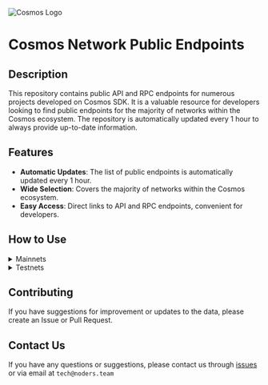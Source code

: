 ![Cosmos Logo](https://github.com/nodersteam/picture/blob/main/%D0%A1%D0%BD%D0%B8%D0%BC%D0%BE%D0%BA%20%D1%8D%D0%BA%D1%80%D0%B0%D0%BD%D0%B0%202023-07-19%20105624.png?raw=true)

# Cosmos Network Public Endpoints

## Description

This repository contains public API and RPC endpoints for numerous projects developed on Cosmos SDK. It is a valuable resource for developers looking to find public endpoints for the majority of networks within the Cosmos ecosystem. The repository is automatically updated every 1 hour to always provide up-to-date information.

## Features

- **Automatic Updates**: The list of public endpoints is automatically updated every 1 hour.
- **Wide Selection**: Covers the majority of networks within the Cosmos ecosystem.
- **Easy Access**: Direct links to API and RPC endpoints, convenient for developers.

## How to Use

<details>
  <summary>Mainnets</summary>
  
  Simply browse the mainnets section to find the public endpoints you need for main networks.

<!-- START_MAINNET -->
<details>
<summary>Agoric</summary>

- Moniker: **tncnt-eu-agoric-main-01**
- Latest block: **11150884**
- RPC: **43.157.6.74:26657**
- TxIndex: **on**

---

- Moniker: **BRAND-agoric-relayer**
- Latest block: **11150884**
- RPC: **213.239.213.142:14457**
- TxIndex: **on**

---

- Moniker: **Sentry**
- Latest block: **11150884**
- RPC: **46.166.143.91:26657**
- TxIndex: **on**

---

- Moniker: **Vagif**
- Latest block: **10253149**
- RPC: **65.109.116.50:34657**
- TxIndex: **on**

---

</details>

<details>
<summary>Aura</summary>

- Moniker: **vidulum.app**
- Latest block: **2188373**
- RPC: **208.77.197.83:27657**
- TxIndex: **on**

---

- Moniker: **AlxVoy**
- Latest block: **2188373**
- RPC: **65.109.93.152:34657**
- TxIndex: **on**

---

- Moniker: **Staketab-snap**
- Latest block: **2188373**
- RPC: **65.108.195.29:51657**
- TxIndex: **off**
- API: **65.108.195.29:1318**

---

- Moniker: **ramuchi.tech**
- Latest block: **2188373**
- RPC: **142.132.202.86:30001**
- TxIndex: **on**
- API: **142.132.202.86:1324**

---

- Moniker: **node**
- Latest block: **2188373**
- RPC: **148.251.88.145:10457**
- TxIndex: **on**

---

- Moniker: **UTSA_guide**
- Latest block: **2188373**
- RPC: **174.138.180.190:60757**
- TxIndex: **on**
- API: **174.138.180.190:1317**

---

- Moniker: **node**
- Latest block: **2188373**
- RPC: **65.108.141.109:54657**
- TxIndex: **on**
- API: **65.108.141.109:1317**

---

</details>

<!-- END_MAINNET -->
</details>

<details>
  <summary>Testnets</summary>
  
  Simply browse the testnets section to find the public endpoints you need for test networks.
<!-- START_TESTNET -->
<details>
<summary>Zetachain</summary>

```
MONIKER: zig INDEXER: on HEIGHT: 1132239 OPEN_API: Yes
RPC=135.181.115.175:26657
API_URL=135.181.115.175:1317

MONIKER: foreststaking INDEXER: on HEIGHT: 1132240 OPEN_API: Yes
RPC=88.218.226.79:26657
API_URL=88.218.226.79:1317

MONIKER: blockscout_zetachain_node2 INDEXER: on HEIGHT: 1132240 OPEN_API: No
RPC=95.216.153.230:26657

MONIKER: NJ-rpc INDEXER: on HEIGHT: 1132240 OPEN_API: No
RPC=65.21.200.54:31657

MONIKER: node INDEXER: off HEIGHT: 1045200 OPEN_API: No
RPC=135.181.216.54:3111

MONIKER: RockX INDEXER: off HEIGHT: 1132240 OPEN_API: Yes
RPC=141.94.214.137:26657
API_URL=141.94.214.137:1317

MONIKER: node INDEXER: on HEIGHT: 1132240 OPEN_API: No
RPC=51.75.90.106:26657

MONIKER: bm-ex44 INDEXER: on HEIGHT: 1132240 OPEN_API: No
RPC=46.4.15.110:26657

MONIKER: node INDEXER: on HEIGHT: 1132240 OPEN_API: No
RPC=5.9.60.44:31461

MONIKER: ttp INDEXER: on HEIGHT: 1132239 OPEN_API: No
RPC=142.132.202.87:26657

MONIKER: HashQuark INDEXER: on HEIGHT: 1132240 OPEN_API: Yes
RPC=152.32.150.236:26657
API_URL=152.32.150.236:1317

MONIKER: HashQuark INDEXER: on HEIGHT: 1132240 OPEN_API: Yes
RPC=152.32.150.236:26657
API_URL=152.32.150.236:1317

MONIKER: rocket INDEXER: on HEIGHT: 1132240 OPEN_API: No
RPC=161.97.107.122:41657

MONIKER: ProtofireDAO INDEXER: on HEIGHT: 1132241 OPEN_API: No
RPC=3.233.186.130:26657

MONIKER: node INDEXER: on HEIGHT: 1132241 OPEN_API: No
RPC=15.235.160.84:31461

MONIKER: BlockPI Network INDEXER: on HEIGHT: 1120187 OPEN_API: No
RPC=15.235.160.207:26657

MONIKER: BlockPI Network INDEXER: on HEIGHT: 1120187 OPEN_API: No
RPC=15.235.160.207:26657

MONIKER: STAKECRAFT INDEXER: on HEIGHT: 1132241 OPEN_API: Yes
RPC=65.108.124.57:25657
API_URL=65.108.124.57:1317

MONIKER: sentry2-us-east-1 INDEXER: on HEIGHT: 1132242 OPEN_API: Yes
RPC=18.210.106.52:26657
API_URL=18.210.106.52:1317

MONIKER: sentry0-us-east-1 INDEXER: on HEIGHT: 1132242 OPEN_API: Yes
RPC=34.239.99.239:26657
API_URL=34.239.99.239:1317

MONIKER: sentry1-us-east-1 INDEXER: on HEIGHT: 1132244 OPEN_API: Yes
RPC=3.218.170.198:26657
API_URL=3.218.170.198:1317

MONIKER: Yuriy78 INDEXER: on HEIGHT: 14417 OPEN_API: No
RPC=65.108.66.247:26657

MONIKER: Yuriy78 INDEXER: on HEIGHT: 14417 OPEN_API: No
RPC=65.108.66.247:26657

MONIKER: api0-us-east-1 INDEXER: on HEIGHT: 1132247 OPEN_API: No
RPC=34.199.35.194:26657

MONIKER: archive1 INDEXER: on HEIGHT: 4264345 OPEN_API: No
RPC=44.212.168.142:26657

MONIKER: archive0 INDEXER: on HEIGHT: 4264345 OPEN_API: No
RPC=35.170.251.63:26657

MONIKER: api1 INDEXER: on HEIGHT: 4264345 OPEN_API: No
RPC=44.210.204.28:26657

MONIKER: archive2 INDEXER: on HEIGHT: 3994987 OPEN_API: No
RPC=18.213.164.140:26657

MONIKER: api0 INDEXER: on HEIGHT: 4264345 OPEN_API: No
RPC=52.6.81.202:26657

MONIKER: api2-us-east-1 INDEXER: on HEIGHT: 4264345 OPEN_API: No
RPC=44.198.196.121:26657

MONIKER: sentry1-eu-west-1 INDEXER: on HEIGHT: 1132246 OPEN_API: No
RPC=34.253.137.241:26657

MONIKER: banana INDEXER: on HEIGHT: 1132248 OPEN_API: No
RPC=91.194.30.204:28657

MONIKER: validator4 INDEXER: on HEIGHT: 4264345 OPEN_API: No
RPC=34.194.74.157:26657

MONIKER: sentry0-us-west-2 INDEXER: on HEIGHT: 1132246 OPEN_API: No
RPC=44.236.174.26:26657

MONIKER: validator1 INDEXER: on HEIGHT: 4264345 OPEN_API: No
RPC=3.221.179.78:26657

MONIKER: sentry1-us-west-2 INDEXER: on HEIGHT: 1132248 OPEN_API: No
RPC=35.162.231.114:26657

MONIKER: validator2 INDEXER: on HEIGHT: 4264345 OPEN_API: No
RPC=52.206.155.197:26657

MONIKER: validator0 INDEXER: on HEIGHT: 4264345 OPEN_API: No
RPC=34.194.62.47:26657

MONIKER: validator0 INDEXER: on HEIGHT: 4264345 OPEN_API: No
RPC=34.194.62.47:26657

MONIKER: validator3 INDEXER: on HEIGHT: 4264345 OPEN_API: No
RPC=54.144.102.58:26657

MONIKER: sentry0-eu-west-1 INDEXER: on HEIGHT: 1132248 OPEN_API: No
RPC=54.77.180.134:26657

MONIKER: sentry1-ap-southeast-1 INDEXER: on HEIGHT: 1132247 OPEN_API: No
RPC=54.254.133.239:26657
```
</details>

<details>
<summary>Babylon</summary>

```
MONIKER: [NODERS]TEAM INDEXER: on HEIGHT: 562553 OPEN_API: No
RPC=49.12.84.248:16657

MONIKER: anaraydinli INDEXER: on HEIGHT: 562553 OPEN_API: No
RPC=65.109.232.224:31657

MONIKER: Moonbridge INDEXER: off HEIGHT: 562553 OPEN_API: No
RPC=195.3.221.16:12857

MONIKER: Nodeist INDEXER: on HEIGHT: 562553 OPEN_API: No
RPC=65.109.82.112:16457

MONIKER: anaraydinli INDEXER: on HEIGHT: 562553 OPEN_API: No
RPC=65.109.232.224:31657

MONIKER: RPC INDEXER: on HEIGHT: 562553 OPEN_API: Yes
RPC=65.108.194.111:32657
API_URL=65.108.194.111:1317

MONIKER: B-Harvest INDEXER: on HEIGHT: 562553 OPEN_API: No
RPC=141.95.97.28:15557

MONIKER: B-Harvest INDEXER: on HEIGHT: 562555 OPEN_API: No
RPC=141.95.97.28:15557

MONIKER: babylon INDEXER: on HEIGHT: 562555 OPEN_API: Yes
RPC=3.18.176.128:26657
API_URL=3.18.176.128:1317

MONIKER: ksalab INDEXER: on HEIGHT: 562556 OPEN_API: Yes
RPC=65.109.88.254:38657
API_URL=65.109.88.254:1317

MONIKER: UTSA_guide INDEXER: on HEIGHT: 562557 OPEN_API: No
RPC=65.108.206.118:61457

MONIKER: Validavia INDEXER: off HEIGHT: 562561 OPEN_API: No
RPC=83.53.144.175:40657
```
</details>

<details>
<summary>Quicksilver</summary>

```
MONIKER: Loona.Systems INDEXER: off HEIGHT: 1647651 OPEN_API: No
RPC=95.217.83.28:26637

MONIKER: Firstcome INDEXER: off HEIGHT: 1647651 OPEN_API: No
RPC=31.220.84.183:19657

MONIKER: landeros INDEXER: off HEIGHT: 1647660 OPEN_API: No
RPC=65.21.95.180:37657

MONIKER: Staketab INDEXER: on HEIGHT: 1647666 OPEN_API: Yes
RPC=65.108.204.119:31657
API_URL=65.108.204.119:1317

MONIKER: Stakely.io INDEXER: on HEIGHT: 1647667 OPEN_API: No
RPC=65.108.79.246:26674

MONIKER: STAVR-Service INDEXER: off HEIGHT: 1647667 OPEN_API: No
RPC=78.47.198.121:21027

MONIKER: testval02 INDEXER: on HEIGHT: 1647668 OPEN_API: No
RPC=65.108.65.94:26657

MONIKER: testval01 INDEXER: on HEIGHT: 1647668 OPEN_API: No
RPC=65.108.13.176:26657

MONIKER: testval02 INDEXER: on HEIGHT: 1647675 OPEN_API: No
RPC=65.108.65.94:26657
```
</details>

<!-- END_TESTNET -->
</details>

## Contributing

If you have suggestions for improvement or updates to the data, please create an Issue or Pull Request.

## Contact Us

If you have any questions or suggestions, please contact us through [issues](https://github.com/nodersteam/noderslabs/issues) or via email at `tech@noders.team`
